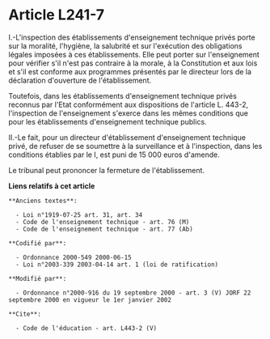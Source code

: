 # Article L241-7

I.-L'inspection des établissements d'enseignement technique privés porte sur la moralité, l'hygiène, la salubrité et sur
l'exécution des obligations légales imposées à ces établissements. Elle peut porter sur l'enseignement pour vérifier s'il
n'est pas contraire à la morale, à la Constitution et aux lois et s'il est conforme aux programmes présentés par le directeur
lors de la déclaration d'ouverture de l'établissement. 

Toutefois, dans les établissements d'enseignement technique privés reconnus par l'Etat conformément aux dispositions de
l'article L. 443-2, l'inspection de l'enseignement s'exerce dans les mêmes conditions que pour les établissements
d'enseignement technique publics. 

II.-Le fait, pour un directeur d'établissement d'enseignement technique privé, de refuser de se soumettre à la surveillance
et à l'inspection, dans les conditions établies par le I, est puni de 15 000 euros d'amende. 

Le tribunal peut prononcer la fermeture de l'établissement.

**Liens relatifs à cet article**

	**Anciens textes**:

	  - Loi n°1919-07-25 art. 31, art. 34
	  - Code de l'enseignement technique - art. 76 (M)
	  - Code de l'enseignement technique - art. 77 (Ab)

	**Codifié par**:

	  - Ordonnance 2000-549 2000-06-15
	  - Loi n°2003-339 2003-04-14 art. 1 (loi de ratification)

	**Modifié par**:

	  - Ordonnance n°2000-916 du 19 septembre 2000 - art. 3 (V) JORF 22 septembre 2000 en vigueur le 1er janvier 2002

	**Cite**:

	  - Code de l'éducation - art. L443-2 (V)
